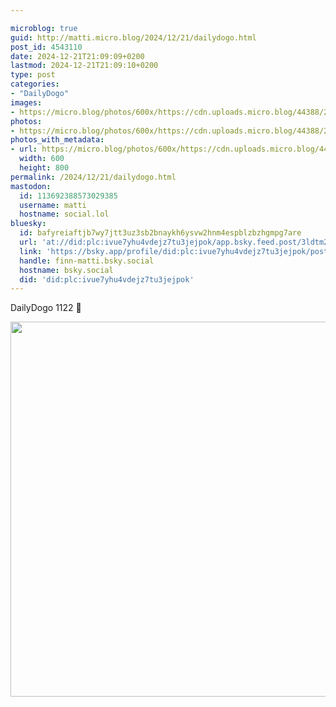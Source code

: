 ```yaml
---

microblog: true
guid: http://matti.micro.blog/2024/12/21/dailydogo.html
post_id: 4543110
date: 2024-12-21T21:09:09+0200
lastmod: 2024-12-21T21:09:10+0200
type: post
categories:
- "DailyDogo"
images:
- https://micro.blog/photos/600x/https://cdn.uploads.micro.blog/44388/2024/22f68dedd82d43c1952ea3119f141d4e.jpg
photos:
- https://micro.blog/photos/600x/https://cdn.uploads.micro.blog/44388/2024/22f68dedd82d43c1952ea3119f141d4e.jpg
photos_with_metadata:
- url: https://micro.blog/photos/600x/https://cdn.uploads.micro.blog/44388/2024/22f68dedd82d43c1952ea3119f141d4e.jpg
  width: 600
  height: 800
permalink: /2024/12/21/dailydogo.html
mastodon:
  id: 113692388573029385
  username: matti
  hostname: social.lol
bluesky:
  id: bafyreiaftjb7wy7jtt3uz3sb2bnaykh6ysvw2hnm4espblzbzhgmpg7are
  url: 'at://did:plc:ivue7yhu4vdejz7tu3jejpok/app.bsky.feed.post/3ldtm2mhovh2q'
  link: 'https://bsky.app/profile/did:plc:ivue7yhu4vdejz7tu3jejpok/post/3ldtm2mhovh2q'
  handle: finn-matti.bsky.social
  hostname: bsky.social
  did: 'did:plc:ivue7yhu4vdejz7tu3jejpok'
---
```

DailyDogo 1122 🐶

<img src="/media/uploads/2024/22f68dedd82d43c1952ea3119f141d4e.jpg" width="600" alt="" />
